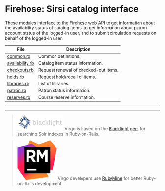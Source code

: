 <!-- lib/firehose/README.md -->

# Firehose: Sirsi catalog interface

These modules interface to the Firehose web API to get information about the
availability status of catalog items, to get information about patron account
status of the logged-in user, and to submit circulation requests on behalf of
the logged-in user.

| File                                | Description                           |
| ----------------------------------- | ------------------------------------- |
| [common.rb](common.rb)              | Common definitions.                   |
| [availability.rb](availability.rb)  | Catalog item status information.      |
| [checkouts.rb](checkouts.rb)        | Request renewal of checked-out items. |
| [holds.rb](holds.rb)                | Request hold/recall of items.         |
| [libraries.rb](libraries.rb)        | List of libraries.                    |
| [patron.rb](patron.rb)              | Patron status information.            |
| [reserves.rb](reserves.rb)          | Course reserve information.           |

---
---

> [![Blacklight][bl_img]][bl_url]
> Virgo is based on the [Blacklight][bl_url] [gem][bl_gem] for searching Solr indexes in Ruby-on-Rails.

> [![RubyMine][rm_img]][rm_url]
> Virgo developers use [RubyMine][rm_url] for better Ruby-on-Rails development.

<!---------------------------------------------------------------------------->
<!-- Other link references:
REF ---------- LINK ---------------------------- TOOLTIP --------------------->
[version_url]: https://github.com/uvalib/virgo
[version_img]: https://badge.fury.io/gh/uvalib%2virgo.png
[status_url]:  https://travis-ci.org/uvalib/virgo
[status_img]:  https://api.travis-ci.org/uvalib/virgo.svg?branch=develop
[bl_img]:      ../doc/images/blacklight_logo.png
[bl_url]:      http://projectblacklight.org
[bl_gem]:      https://rubygems.org/gems/blacklight
[rm_img]:      ../doc/images/icon_RubyMine.png
[rm_url]:      https://www.jetbrains.com/ruby

<!-- vi: set filetype=markdown: set wrap: -->
